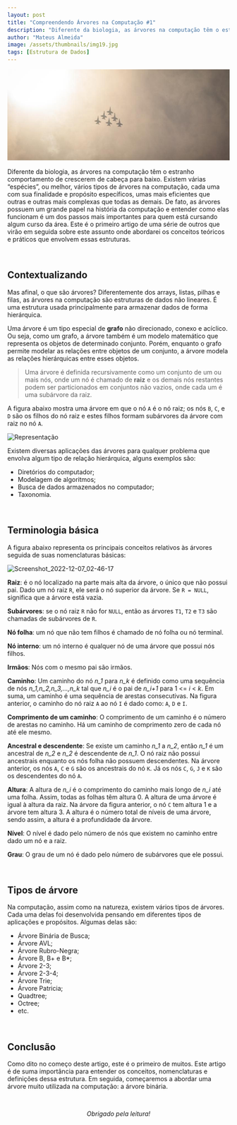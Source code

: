 ```yaml
---
layout: post
title: "Compreendendo Árvores na Computação #1"
description: "Diferente da biologia, as árvores na computação têm o estranho comportamento de crescerem de cabeça para baixo..."
author: "Mateus Almeida"
image: /assets/thumbnails/img19.jpg
tags: [Estrutura de Dados]
---
```


![Airplane](/assets/thumbnails/img19.jpg)

Diferente da biologia, as árvores na computação têm o estranho comportamento de crescerem de cabeça para baixo. Existem várias “espécies”, ou melhor, vários tipos de árvores na computação, cada uma com sua finalidade e propósito específicos, umas mais eficientes que outras e outras mais complexas que todas as demais. De fato, as árvores possuem um grande papel na história da computação e entender como elas funcionam é um dos passos mais importantes para quem está cursando algum curso da área. Este é o primeiro artigo de uma série de outros que virão em seguida sobre este assunto onde abordarei os conceitos teóricos e práticos que envolvem essas estruturas.

<br>

## Contextualizando 

Mas afinal, o que são árvores? Diferentemente dos arrays, listas, pilhas e filas, as árvores na computação são estruturas de dados não lineares. É uma estrutura usada principalmente para armazenar dados de forma hierárquica.

Uma árvore é um tipo especial de **grafo** não direcionado, conexo e acíclico. Ou seja, como um grafo, a árvore também é um modelo matemático que representa os objetos de determinado conjunto. Porém, enquanto o grafo permite modelar as relações entre objetos de um conjunto, a árvore modela as relações hierárquicas entre esses objetos.

> Uma árvore é definida recursivamente como um conjunto de um ou mais nós, onde um nó é chamado de **raiz** e os demais nós restantes podem ser particionados em conjuntos não vazios, onde cada um é uma subárvore da raiz. 

A figura abaixo mostra uma árvore em que o nó ```A``` é o nó raiz; os nós ```B```, ```C```, e ```D``` são os filhos do nó raiz e estes filhos formam subárvores da árvore com raiz no nó ```A```.

![Representação](https://user-images.githubusercontent.com/39147407/206097267-807351df-bfa0-4bb8-a013-d221f2fb70eb.png)

Existem diversas aplicações das árvores para qualquer problema que envolva algum tipo de relação hierárquica, alguns exemplos são:

- Diretórios do computador;
- Modelagem de algoritmos;
- Busca de dados armazenados no computador;
- Taxonomia.

<br>

## Terminologia básica

A figura abaixo representa os principais conceitos relativos às árvores seguida de suas nomenclaturas básicas:

![Screenshot_2022-12-07_02-46-17](https://user-images.githubusercontent.com/39147407/206098724-bf922184-bb7d-46e0-b575-ea7652b68061.png)

**Raiz**: é o nó localizado na parte mais alta da árvore, o único que não possui pai. Dado um nó raiz ```R```, ele será o nó superior da árvore. Se ```R = NULL```, significa que a árvore está vazia.

**Subárvores**: se o nó raiz ```R``` não for ```NULL```, então as árvores ```T1```, ```T2``` e ```T3``` são chamadas de subárvores de ```R```.

**Nó folha**: um nó que não tem filhos é chamado de nó folha ou nó terminal.

**Nó interno**: um nó interno é qualquer nó de uma árvore que possui nós filhos.

**Irmãos**: Nós com o mesmo pai são irmãos.

**Caminho**: Um caminho do nó *n_1* para *n_k* é definido como uma sequência de nós *n_1,n_2,n_3,...,n_k* tal que *n_i* é o pai de *n_i+1* para 1 <= *i* < *k*. Em suma, um caminho é uma sequência de arestas consecutivas. Na figura anterior, o caminho do nó raiz ```A``` ao nó ```I``` é dado como: ```A```, ```D``` e ```I```.

**Comprimento de um caminho**: O comprimento de um caminho é o número de arestas no caminho. Há um caminho de comprimento zero de cada nó até ele mesmo.

**Ancestral e descendente**: Se existe um caminho *n_1* a *n_2*, então *n_1* é um ancestral de *n_2* e *n_2* é descendente de *n_1*. O nó raiz não possui ancestrais enquanto os nós folha não possuem descendentes. Na árvore anterior, os nós ```A```, ```C``` e ```G``` são os ancestrais do nó ```K```. Já os nós ```C```, ```G```, ```J``` e ```K``` são os descendentes do nó ```A```.

**Altura**: A altura de *n_i* é o comprimento do caminho mais longo de *n_i* até uma folha. Assim, todas as folhas têm altura 0. A altura de uma árvore é igual à altura da raiz. Na árvore da figura anterior, o nó ```C``` tem altura 1 e a árvore tem altura 3. A altura é o número total de níveis de uma árvore, sendo assim, a altura é a profundidade da árvore.

**Nível**: O nível é dado pelo número de nós que existem no caminho entre dado um nó e a raiz.

**Grau**: O grau de um nó é dado pelo número de subárvores que ele possui.

<br>

## Tipos de árvore

Na computação, assim como na natureza, existem vários tipos de árvores. Cada uma delas foi desenvolvida pensando em diferentes tipos de aplicações e propósitos. Algumas delas são:

- Árvore Binária de Busca;
- Árvore AVL;
- Árvore Rubro-Negra;
- Árvore B, B+ e B*;
- Árvore 2-3;
- Árvore 2-3-4;
- Árvore Trie;
- Árvore Patricia;
- Quadtree;
- Octree;
- etc.

<br>

## Conclusão

Como dito no começo deste artigo, este é o primeiro de muitos. Este artigo é de suma importância para entender os conceitos, nomenclaturas e definições dessa estrutura. Em seguida, começaremos a abordar uma árvore muito utilizada na computação: a árvore binária.
  
<br><center><i>Obrigado pela leitura!</i></center>